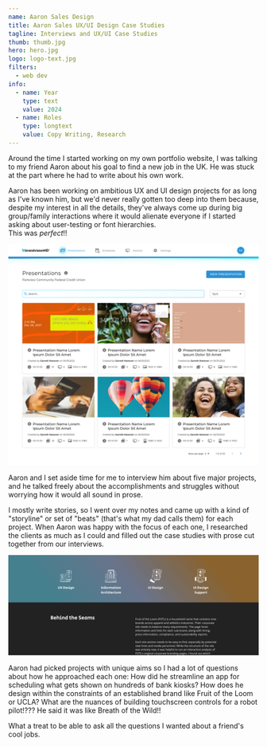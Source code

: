 ```yaml
---
name: Aaron Sales Design
title: Aaron Sales UX/UI Design Case Studies
tagline: Interviews and UX/UI Case Studies
thumb: thumb.jpg
hero: hero.jpg
logo: logo-text.jpg
filters:
  - web dev
info:
  - name: Year
    type: text
    value: 2024
  - name: Roles
    type: longtext
    value: Copy Writing, Research
---
```


Around the time I started working on my own portfolio website, I was talking to my friend Aaron about his goal to find a new job in the UK. He was stuck at the part where he had to write about his own work.

Aaron has been working on ambitious UX and UI design projects for as long as I've known him, but we'd never really gotten too deep into them because, despite my interest in all the details, they've always come up during big group/family interactions where it would alienate everyone if I started asking about user-testing or font hierarchies.  
This was _perfect_!!

![Screenshot of brandvision HD software designed by Aaron Sales. On this screen, users can select a presentation to edit that will be displayed on kiosks or screens in retail locations](screenshot_bhd.webp "Screenshot of one of Aaron's UI designs for brandvisionHD, an admin software for managing/scheduling digital signs used in thousands of retail locations")

Aaron and I set aside time for me to interview him about five major projects, and he talked freely about the accomplishments and struggles without worrying how it would all sound in prose.

I mostly write stories, so I went over my notes and came up with a kind of "storyline" or set of "beats" (that's what my dad calls them) for each project. When Aaron was happy with the focus of each one, I researched the clients as much as I could and filled out the case studies with prose cut together from our interviews.

![Screenshot of Aaron Sales' design case study for Fruit of the Loom, showing summary text, a row of icons representing UX Design, Information Architecture, UI Design, and UI Design Support. Go to Aaron's page for the full text from this project.](screenshot_fotl-case.jpg "@class[full-size] All our case studies had a storyline so I could make sure each one highlighted something different about Aaron's career. This one was full of underwear puns")

Aaron had picked projects with unique aims so I had a lot of questions about how he approached each one: How did he streamline an app for scheduling what gets shown on hundreds of bank kiosks? How does he design within the constraints of an established brand like Fruit of the Loom or UCLA? What are the nuances of building touchscreen controls for a robot pilot!??? He said it was like Breath of the Wild!!

What a treat to be able to ask all the questions I wanted about a friend's cool jobs.
